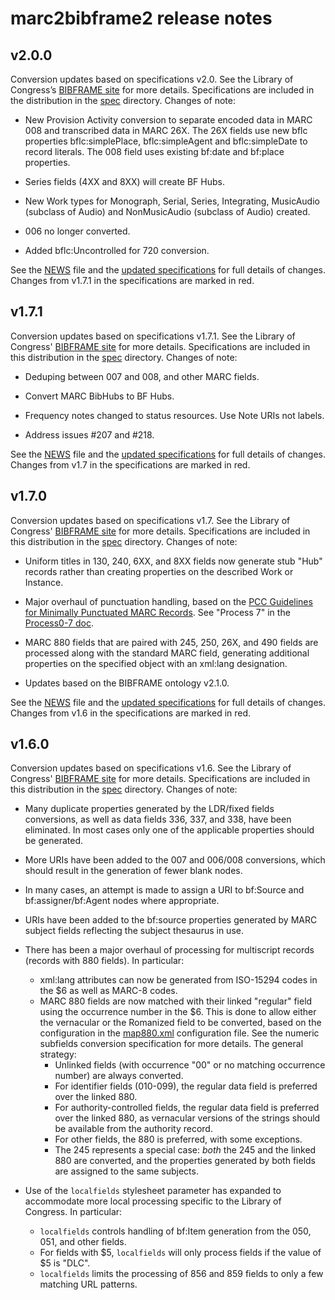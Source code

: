 # marc2bibframe2 release notes

## v2.0.0

Conversion updates based on specifications v2.0. See the Library of Congress’s [BIBFRAME site](https://www.loc.gov/bibframe/) for more details. Specifications are included in the distribution in the [spec](spec/) directory. Changes of note:

* New Provision Activity conversion to separate encoded data in MARC 008 and transcribed data in MARC 26X. The 26X fields use new bflc properties bflc:simplePlace, bflc:simpleAgent and bflc:simpleDate to record literals. The 008 field uses existing bf:date and bf:place properties.

* Series fields (4XX and 8XX) will create BF Hubs.

* New Work types for Monograph, Serial, Series, Integrating, MusicAudio (subclass of Audio) and NonMusicAudio (subclass of Audio) created.

* 006 no longer converted.

* Added bflc:Uncontrolled for 720 conversion.

See the [NEWS](NEWS) file and the [updated specifications](spec/) for full details of changes. Changes from v1.7.1 in the specifications are marked in red.

## v1.7.1

Conversion updates based on specifications v1.7.1. See the Library of Congress' [BIBFRAME site](https://www.loc.gov/bibframe/) for more details. Specifications are included in this distribution in the [spec](spec/) directory. Changes of note:

* Deduping between 007 and 008, and other MARC fields.

* Convert MARC BibHubs to BF Hubs.

* Frequency notes changed to status resources. Use Note URIs not labels.

* Address issues #207 and #218.

See the [NEWS](NEWS) file and the [updated specifications](spec/) for full details of changes. Changes from v1.7 in the specifications are marked in red.

 
## v1.7.0

Conversion updates based on specifications v1.7. See the Library of Congress' [BIBFRAME site](https://www.loc.gov/bibframe/) for more details. Specifications are included in this distribution in the [spec](spec/) directory. Changes of note:

* Uniform titles in 130, 240, 6XX, and 8XX fields now generate stub "Hub" records rather than creating properties on the described Work or Instance.

* Major overhaul of punctuation handling, based on the [PCC Guidelines for Minimally Punctuated MARC Records](https://loc.gov/aba/pcc/documents/PCC-Guidelines-for-Minimally-Punctuated-MARC-Data-v.1.2.docx). See "Process 7" in the [Process0-7 doc](spec/ConvSpec-Process0-7-v1.7.docx).

* MARC 880 fields that are paired with 245, 250, 26X, and 490 fields are processed along with the standard MARC field, generating additional properties on the specified object with an xml:lang designation.

* Updates based on the BIBFRAME ontology v2.1.0.

See the [NEWS](NEWS) file and the [updated specifications](spec/) for full details of changes. Changes from v1.6 in the specifications are marked in red.

## v1.6.0

Conversion updates based on specifications v1.6. See the Library of Congress' [BIBFRAME site](https://www.loc.gov/bibframe/) for more details. Specifications are included in this distribution in the [spec](spec/) directory. Changes of note:

* Many duplicate properties generated by the LDR/fixed fields conversions, as well as data fields 336, 337, and 338, have been eliminated. In most cases only one of the applicable properties should be generated.

* More URIs have been added to the 007 and 006/008 conversions, which should result in the generation of fewer blank nodes.

* In many cases, an attempt is made to assign a URI to bf:Source and bf:assigner/bf:Agent nodes where appropriate.

* URIs have been added to the bf:source properties generated by MARC subject fields reflecting the subject thesaurus in use.

* There has been a major overhaul of processing for multiscript records (records with 880 fields). In particular:
    * xml:lang attributes can now be generated from ISO-15294 codes in the $6 as well as MARC-8 codes.
    * MARC 880 fields are now matched with their linked "regular" field using the occurrence number in the $6. This is done to allow either the vernacular or the Romanized field to be converted, based on the configuration in the [map880.xml](xsl/conf/map880.xml) configuration file. See the numeric subfields conversion specification for more details. The general strategy:
        * Unlinked fields (with occurrence "00" or no matching occurrence number) are always converted.
        * For identifier fields (010-099), the regular data field is preferred over the linked 880.
        * For authority-controlled fields, the regular data field is preferred over the linked 880, as vernacular versions of the strings should be available from the authority record.
        * For other fields, the 880 is preferred, with some exceptions.
        * The 245 represents a special case: _both_ the 245 and the linked 880 are converted, and the properties generated by both fields are assigned to the same subjects.

* Use of the `localfields` stylesheet parameter has expanded to accommodate more local processing specific to the Library of Congress. In particular:
    * `localfields` controls handling of bf:Item generation from the 050, 051, and other fields.
    * For fields with $5, `localfields` will only process fields if the value of $5 is "DLC".
    * `localfields` limits the processing of 856 and 859 fields to only a few matching URL patterns.
